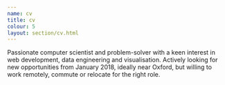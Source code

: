 ```yaml
---
name: cv
title: cv
colour: 5
layout: section/cv.html
---
```


Passionate computer scientist and problem-solver with a keen interest in web
development, data engineering and visualisation. Actively looking for new 
opportunities from January 2018, ideally near Oxford, but willing to work 
remotely, commute or relocate for the right role.
